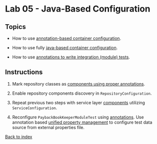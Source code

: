 Lab 05 - Java-Based Configuration
==
Topics
--
* How to use [annotation-based container configuration][1].

* How to use fully [java-based container configuration][2].

* How to use [annotations to write integration (module) tests][3].

Instructions
--
1. Mark repository classes as [components using proper annotations][4].

2. Enable repository components discovery in `RepositoryConfiguration`.

3. Repeat previous two steps with service layer [components][4] utilizing `ServiceConfiguration`.

4. Reconfigure `PaybackBookKeeperModuleTest` using [annotations][3].
   Use annotation based [unified property management][5] to configure test data source from external properties file.

[Back to index](..)

 [1]: http://docs.spring.io/spring/docs/3.2.5.RELEASE/spring-framework-reference/htmlsingle/#beans-annotation-config
 [2]: http://docs.spring.io/spring/docs/3.2.5.RELEASE/spring-framework-reference/htmlsingle/#beans-java
 [3]: http://docs.spring.io/spring/docs/3.2.5.RELEASE/spring-framework-reference/htmlsingle/#testcontext-ctx-management-javaconfig
 [4]: http://docs.spring.io/spring/docs/3.2.5.RELEASE/spring-framework-reference/htmlsingle/#beans-classpath-scanning
 [5]: http://spring.io/blog/2011/02/15/spring-3-1-m1-unified-property-management/
